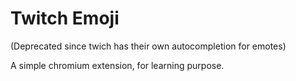 # Twitch Emoji

(Deprecated since twich has their own autocompletion for emotes)

A simple chromium extension, for learning purpose.
